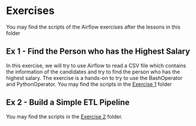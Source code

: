 # Exercises
You may find the scripts of the Airflow exercises after the lessons in this folder

## Ex 1 - Find the Person who has the Highest Salary
In this exercise, we will try to use Airflow to read a CSV file which contains the information of the candidates and try to find the person who has the highest salary. The exercise is a hands-on to try to use the BashOperator and PythonOperator. You may find the scripts in the <a href="https://github.com/jacquessham/airflow_notes/tree/main/ex/ex1">Exercise 1</a> folder

## Ex 2 - Build a Simple ETL Pipeline
You may find the scripts in the <a href="https://github.com/jacquessham/airflow_notes/tree/main/ex/ex2">Exercise 2</a> folder.
